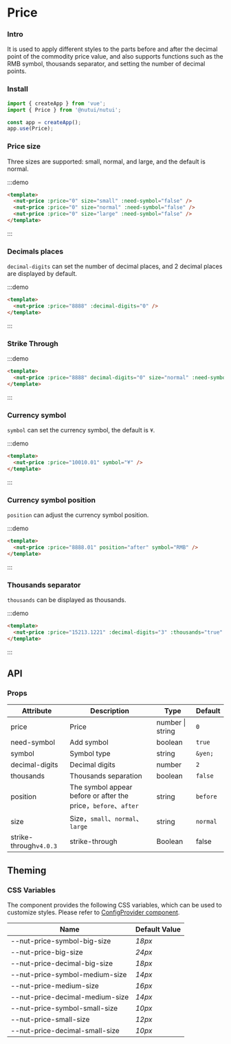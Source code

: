 # Price

### Intro

It is used to apply different styles to the parts before and after the decimal point of the commodity price value, and also supports functions such as the RMB symbol, thousands separator, and setting the number of decimal points.

### Install

```javascript
import { createApp } from 'vue';
import { Price } from '@nutui/nutui';

const app = createApp();
app.use(Price);
```

### Price size

Three sizes are supported: small, normal, and large, and the default is normal.

:::demo

```html
<template>
  <nut-price :price="0" size="small" :need-symbol="false" />
  <nut-price :price="0" size="normal" :need-symbol="false" />
  <nut-price :price="0" size="large" :need-symbol="false" />
</template>
```

:::

### Decimals places

`decimal-digits` can set the number of decimal places, and 2 decimal places are displayed by default.

:::demo

```html
<template>
  <nut-price :price="8888" :decimal-digits="0" />
</template>
```

:::

### Strike Through

:::demo

```html
<template>
  <nut-price :price="8888" decimal-digits="0" size="normal" :need-symbol="true" :thousands="true" strike-through />
</template>
```

:::

### Currency symbol

`symbol` can set the currency symbol, the default is `¥`.

:::demo

```html
<template>
  <nut-price :price="10010.01" symbol="¥" />
</template>
```

:::

### Currency symbol position

`position` can adjust the currency symbol position.

:::demo

```html
<template>
  <nut-price :price="8888.01" position="after" symbol="RMB" />
</template>
```

:::

### Thousands separator

`thousands` can be displayed as thousands.

:::demo

```html
<template>
  <nut-price :price="15213.1221" :decimal-digits="3" :thousands="true" />
</template>
```

:::

## API

### Props

| Attribute              | Description                                                    | Type             | Default  |
| ---------------------- | -------------------------------------------------------------- | ---------------- | -------- |
| price                  | Price                                                          | number \| string | `0`      |
| need-symbol            | Add symbol                                                     | boolean          | `true`   |
| symbol                 | Symbol type                                                    | string           | `&yen;`  |
| decimal-digits         | Decimal digits                                                 | number           | `2`      |
| thousands              | Thousands separation                                           | boolean          | `false`  |
| position               | The symbol appear before or after the price，`before`、`after` | string           | `before` |
| size                   | Size，`small`、`normal`、`large`                               | string           | `normal` |
| strike-through`v4.0.3` | strike-through                                                 | Boolean          | false    |

## Theming

### CSS Variables

The component provides the following CSS variables, which can be used to customize styles. Please refer to [ConfigProvider component](#/en-US/component/configprovider).

| Name                            | Default Value |
| ------------------------------- | ------------- |
| --nut-price-symbol-big-size     | _18px_        |
| --nut-price-big-size            | _24px_        |
| --nut-price-decimal-big-size    | _18px_        |
| --nut-price-symbol-medium-size  | _14px_        |
| --nut-price-medium-size         | _16px_        |
| --nut-price-decimal-medium-size | _14px_        |
| --nut-price-symbol-small-size   | _10px_        |
| --nut-price-small-size          | _12px_        |
| --nut-price-decimal-small-size  | _10px_        |
